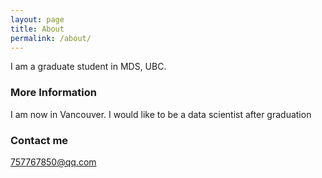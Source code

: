 ```yaml
---
layout: page
title: About
permalink: /about/
---
```


I am a graduate student in MDS, UBC.

### More Information

I am now in Vancouver.
I would like to be a data scientist after graduation

### Contact me

[757767850@qq.com](mailto:email@domain.com)